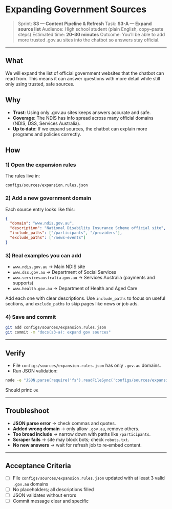 # Expanding Government Sources
> Sprint: **S3 — Content Pipeline & Refresh**
> Task: **S3-A — Expand source list**
> Audience: High school student (plain English, copy–paste steps)
> Estimated time: **20–30 minutes**
> Outcome: You’ll be able to add more trusted .gov.au sites into the chatbot so answers stay official.

---

## What
We will expand the list of official government websites that the chatbot can read from. This means it can answer questions with more detail while still only using trusted, safe sources.

## Why
- **Trust**: Using only .gov.au sites keeps answers accurate and safe.  
- **Coverage**: The NDIS has info spread across many official domains (NDIS, DSS, Services Australia).  
- **Up to date**: If we expand sources, the chatbot can explain more programs and policies correctly.

## How

### 1) Open the expansion rules
The rules live in:
```
configs/sources/expansion.rules.json
```

### 2) Add a new government domain
Each source entry looks like this:
```json
{
  "domain": "www.ndis.gov.au",
  "description": "National Disability Insurance Scheme official site",
  "include_paths": ["/participants", "/providers"],
  "exclude_paths": ["/news-events"]
}
```

### 3) Real examples you can add
- `www.ndis.gov.au` → Main NDIS site  
- `www.dss.gov.au` → Department of Social Services  
- `www.servicesaustralia.gov.au` → Services Australia (payments and supports)  
- `www.health.gov.au` → Department of Health and Aged Care

Add each one with clear descriptions. Use `include_paths` to focus on useful sections, and `exclude_paths` to skip pages like news or job ads.

### 4) Save and commit
```bash
git add configs/sources/expansion.rules.json
git commit -m "docs(s3-a): expand gov sources"
```

---

## Verify
- File `configs/sources/expansion.rules.json` has only `.gov.au` domains.  
- Run JSON validation:
```bash
node -e "JSON.parse(require('fs').readFileSync('configs/sources/expansion.rules.json','utf8')); console.log('OK')"
```
Should print: `OK`

---

## Troubleshoot
- **JSON parse error** → check commas and quotes.  
- **Added wrong domain** → only allow `.gov.au`, remove others.  
- **Too broad include** → narrow down with paths like `/participants`.  
- **Scraper fails** → site may block bots; check `robots.txt`.  
- **No new answers** → wait for refresh job to re‑embed content.

---

## Acceptance Criteria
- [ ] File `configs/sources/expansion.rules.json` updated with at least 3 valid `.gov.au` domains  
- [ ] No placeholders; all descriptions filled  
- [ ] JSON validates without errors  
- [ ] Commit message clear and specific  
